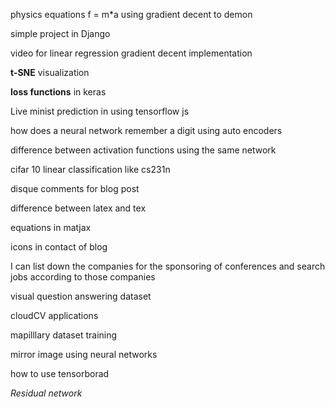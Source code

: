 

physics equations f = m*a using gradient decent to demon

simple project in Django

video for linear regression gradient decent implementation

**t-SNE** visualization

**loss functions** in keras

Live minist prediction in using tensorflow js

how does a neural network remember a digit using auto encoders

difference between activation functions using the same network

cifar 10 linear classification like cs231n

disque comments for blog post

difference between latex and tex

equations in matjax

icons in contact of blog

I can list down the companies for the sponsoring of conferences and search jobs according to those companies

visual question answering dataset

cloudCV applications

mapilllary dataset training 

mirror image using neural networks

how to use tensorborad

*Residual network*
